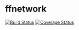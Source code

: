 # ffnetwork 

[![Build Status](https://travis-ci.org/zerdzhong/ffnetwork.svg?branch=master)](https://travis-ci.org/zerdzhong/ffnetwork)
[![Coverage Status](https://coveralls.io/repos/github/zerdzhong/ffnetwork/badge.svg?branch=master)](https://coveralls.io/github/zerdzhong/ffnetwork?branch=master)
